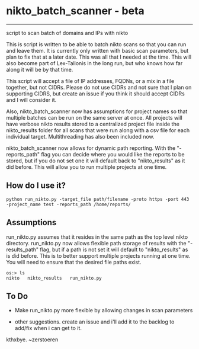 # nikto_batch_scanner - beta
----------------------------------
script to scan batch of domains and IPs with nikto

This is script is written to be able to batch nikto scans so that you can run and leave them.  It is currently only written with basic scan parameters, but plan to fix that at a later date.  This was all that I needed at the time.  This will also become part of Lex-Talionis in the long run, but who knows how far along it will be by that time.

This script will accept a file of IP addresses, FQDNs, or a mix in a file together, but not CIDRs.  Please do not use CIDRs and not sure that I plan on supporting CIDRS, but create an issue if you think it should accept CIDRs and I will consider it.

Also, nikto_batch_scanner now has assumptions for project names so that multiple batches can be run on the same server at once.  All projects will have verbose nikto results stored to a centralized project file inside the nikto_results folder for all scans that were run along with a csv file for each individual target.  Multithreading has also been included now.

nikto_batch_scanner now allows for dynamic path reporting.  With the "-reports_path" flag you can decide where you would like the reports to be stored, but if you do not set one it will default back to "nikto_results" as it did before.  This will allow you to run multiple projects at one time.

How do I use it?
-----------------------------------

```
python run_nikto.py -target_file path/filename -proto https -port 443 -project_name test -reports_path /home/reports/
```

Assumptions
------------------------------------

run_nikto.py assumes that it resides in the same path as the top level nikto directory.  run_nikto.py now allows flexible path storage of results with the "-results_path" flag, but if a path is not set it will default to "nikto_results" as is did before.  This is to better support multiple projects running at one time.  You will need to ensure that the desired file paths exist.

```
os:> ls
nikto   nikto_results   run_nikto.py
```

To Do
--------------------------------------

- Make run_nikto.py more flexible by allowing changes in scan parameters

- other suggestions.  create an issue and i'll add it to the backlog to add/fix when i can get to it.

kthxbye.  ~zerstoeren

